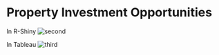 # Property Investment Opportunities

In R-Shiny
![second](https://user-images.githubusercontent.com/32847030/61595867-7c613680-abca-11e9-8bad-ee035e6273d5.gif)

In Tableau
![third](https://user-images.githubusercontent.com/32847030/61887051-d9146800-aece-11e9-8b1c-7dbfbd2db33e.gif)
